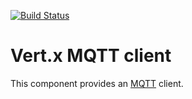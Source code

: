 [![Build Status](https://vertx.ci.cloudbees.com/buildStatus/icon?job=vert.x3-mqtt-client)](https://vertx.ci.cloudbees.com/view/vert.x-3/job/vert.x3-mqtt-client/)

# Vert.x MQTT client

This component provides an [MQTT](http://mqtt.org/) client.
